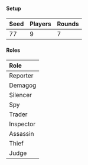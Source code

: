 #### Setup
| Seed | Players | Rounds  |
| :----| :-------| :------ |
| 77   | 9       | 7       |

#### Roles
| Role       |
| :--------- |
| Reporter   |
| Demagog    |
| Silencer   |
| Spy        |
| Trader     |
| Inspector  |
| Assassin   |
| Thief      |
| Judge      |